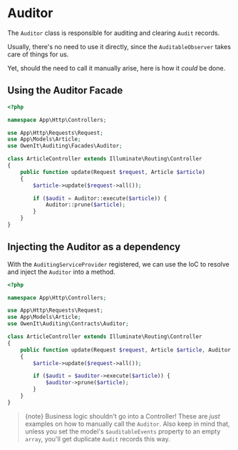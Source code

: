 # Auditor

The `Auditor` class is responsible for auditing and clearing `Audit` records.

Usually, there's no need to use it directly, since the `AuditableObserver` takes care of things for us.

Yet, should the need to call it manually arise, here is how it _could_ be done.

## Using the Auditor Facade

```php
<?php

namespace App\Http\Controllers;

use App\Http\Requests\Request;
use App\Models\Article;
use OwenIt\Auditing\Facades\Auditor;

class ArticleController extends Illuminate\Routing\Controller
{
    public function update(Request $request, Article $article)
    {
        $article->update($request->all());

        if ($audit = Auditor::execute($article)) {
            Auditor::prune($article);
        }
    }
}
```

## Injecting the Auditor as a dependency

With the `AuditingServiceProvider` registered, we can use the IoC to resolve and inject the `Auditor` into a method.

```php
<?php

namespace App\Http\Controllers;

use App\Http\Requests\Request;
use App\Models\Article;
use OwenIt\Auditing\Contracts\Auditor;

class ArticleController extends Illuminate\Routing\Controller
{
    public function update(Request $request, Article $article, Auditor $auditor)
    {
        $article->update($request->all());

        if ($audit = $auditor->execute($article)) {
            $auditor->prune($article);
        }
    }
}
```

> {note} Business logic shouldn't go into a Controller! These are _just_ examples on how to manually call the `Auditor`. Also keep in mind that, unless you set the model's `$auditableEvents` property to an empty `array`, you'll get duplicate `Audit` records this way.
